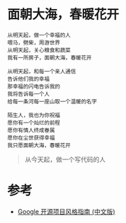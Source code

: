 # 面朝大海，春暖花开

    从明天起，做一个幸福的人
    喂马，劈柴，周游世界
    从明天起，关心粮食和蔬菜
    我有一所房子，面朝大海，春暖花开

    从明天起，和每一个亲人通信
    告诉他们我的幸福
    那幸福的闪电告诉我的
    我将告诉每一个人
    给每一条河每一座山取一个温暖的名字

    陌生人，我也为你祝福
    愿你有一个灿烂的前程
    愿你有情人终成眷属
    愿你在尘世获得幸福
    我只愿面朝大海，春暖花开

> 从今天起，做一个写代码的人

# 参考

* [Google 开源项目风格指南 (中文版)](https://zh-google-styleguide.readthedocs.io/en/latest/)
